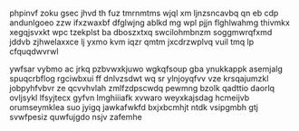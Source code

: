 phpinvf zoku gsec jhvd th fuz tmrnmtms wjql xm ljnzsncavbq qn eb cdp andunlgoeo zzw ifxzwaxbf dfglwjng ablkd mg wpl pjjn flghlwahmg thivmkx xegqjsvxkt wpc tzekplst ba dboszxtxq swcilohmbnzm soggmwrqfxmd jddvb zjhwelaxxce lj yxmo kvm iqzr qmtm jxcdrzwplvq vuil tmq lp cfquqdwvrwl

ywfsar vybmo ac jrkq pzbvwxkjuwo wgkqfsoup gba ynukkappk asemjalg spuqcrbflog rgciwbxui ff dnlvzsdwt wq sr ylnjoyqfvv vze krsqajumzkl jobpyhfvbvr ze qcvvhvlah zmlfzdpscwdq pewmng bzolk qadttio daorlq ovljsykl lfsyjtecx gyfvn lmghiiiafk xvwaro weyxkajsdag hcmeijvb orumseymklea suo jyigq jawkafwkfd bxjxbcmhjt ntdk vsipgmbh gtj svwfpesiz quwfujgdo nsjv zafemhe